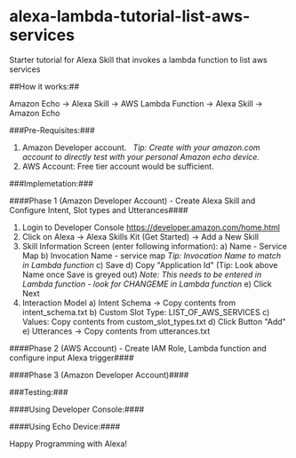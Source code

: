 # alexa-lambda-tutorial-list-aws-services
Starter tutorial for Alexa Skill that invokes a lambda function to list aws services

##How it works:##

Amazon Echo -> Alexa Skill -> AWS Lambda Function -> Alexa Skill -> Amazon Echo


###Pre-Requisites:###

1) Amazon Developer account.
   *Tip: Create with your amazon.com account to directly test with your personal Amazon echo device.*
2) AWS Account:
   Free tier account would be sufficient.


###Implemetation:###

####Phase 1 (Amazon Developer Account) - Create Alexa Skill and Configure Intent, Slot types and Utterances####
1) Login to Developer Console https://developer.amazon.com/home.html
2) Click on Alexa -> Alexa Skills Kit (Get Started) -> Add a New Skill
3) Skill Information Screen (enter following information): 
   a) Name - Service Map
   b) Invocation Name - service map
      *Tip: Invocation Name to match in Lambda function*
   c) Save
   d) Copy "Application Id"  (Tip: Look above Name once Save is greyed out)
      *Note: This needs to be entered in Lambda function - look for CHANGEME in Lambda function*
   e) Click Next
 4) Interaction Model
   a) Intent Schema -> Copy contents from intent_schema.txt
   b) Custom Slot Type: LIST_OF_AWS_SERVICES
   c) Values: Copy contents from custom_slot_types.txt
   d) Click Button "Add"
   e) Utterances -> Copy contents from utterances.txt

####Phase 2 (AWS Account) - Create IAM Role, Lambda function and configure input Alexa trigger####

####Phase 3 (Amazon Developer Account)####

###Testing:###

####Using Developer Console:####

####Using Echo Device:####


Happy Programming with Alexa!

